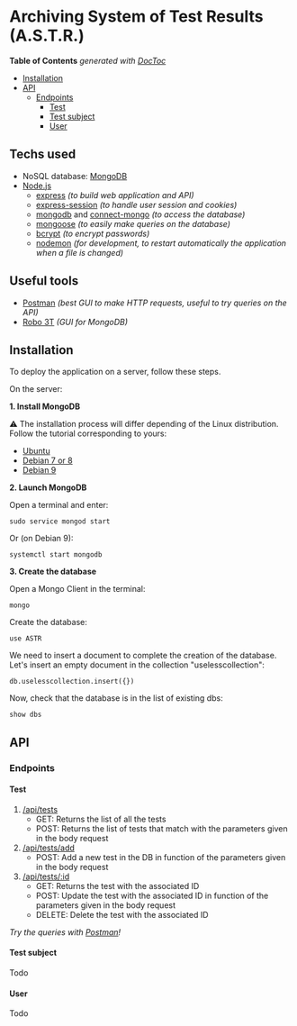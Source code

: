 # Archiving System of Test Results (A.S.T.R.)

<!-- START doctoc generated TOC please keep comment here to allow auto update -->
<!-- DON'T EDIT THIS SECTION, INSTEAD RE-RUN doctoc TO UPDATE -->
**Table of Contents**  *generated with [DocToc](https://github.com/thlorenz/doctoc)*

- [Installation](#installation)
- [API](#api)
    - [Endpoints](#endpoints)
        - [Test](#test)
        - [Test subject](#test-subject)
        - [User](#user)

<!-- END doctoc generated TOC please keep comment here to allow auto update -->

## Techs used

- NoSQL database: [MongoDB](https://www.mongodb.com/)
- [Node.js](https://nodejs.org/en/)
    - [express](https://www.npmjs.com/package/express) *(to build web application and API)*
    - [express-session](https://www.npmjs.com/package/express-session) *(to handle user session and cookies)*
    - [mongodb](https://www.npmjs.com/package/mongodb) and [connect-mongo](https://www.npmjs.com/package/connect-mongo) *(to access the database)*
    - [mongoose](https://www.npmjs.com/package/mongoose) *(to easily make queries on the database)*
    - [bcrypt](https://www.npmjs.com/package/bcrypt) *(to encrypt passwords)*
    - [nodemon](https://www.npmjs.com/package/nodemon) *(for development, to restart automatically the application when a file is changed)*

## Useful tools

- [Postman](https://www.getpostman.com/) *(best GUI to make HTTP requests, useful to try queries on the API)*
- [Robo 3T](https://robomongo.org/) *(GUI for MongoDB)*

## Installation

To deploy the application on a server, follow these steps.

On the server:

**1. Install MongoDB**

:warning: The installation process will differ depending of the Linux distribution. Follow the tutorial corresponding to yours: 
- [Ubuntu](https://docs.mongodb.com/manual/tutorial/install-mongodb-on-ubuntu/)
- [Debian 7 or 8](https://docs.mongodb.com/manual/tutorial/install-mongodb-on-debian/)
- [Debian 9](https://www.globo.tech/learning-center/install-mongodb-debian-9/)

**2. Launch MongoDB**

Open a terminal and enter: 

```
sudo service mongod start
```

Or (on Debian 9):

```
systemctl start mongodb
```

**3. Create the database**

Open a Mongo Client in the terminal: 

```
mongo
```

Create the database: 

```
use ASTR
```

We need to insert a document to complete the creation of the database. Let's insert an empty document in the collection "uselesscollection": 

```
db.uselesscollection.insert({})
```

Now, check that the database is in the list of existing dbs:

```
show dbs
```



## API

### Endpoints

#### Test

1. [/api/tests](http://10.0.160.147:8000/api/tests)
    - GET: Returns the list of all the tests
    - POST: Returns the list of tests that match with the parameters given in the body request
2. [/api/tests/add](http://10.0.160.147:8000/api/tests/add)
    - POST: Add a new test in the DB in function of the parameters given in the body request
3. [/api/tests/:id](http://10.0.160.147:8000/api/tests/5ad4acca99c34a25b3d34ae0)
    - GET: Returns the test with the associated ID
    - POST: Update the test with the associated ID in function of the parameters given in the body request
    - DELETE: Delete the test with the associated ID

*Try the queries with [Postman](https://www.getpostman.com/)!*

#### Test subject 

Todo

#### User 

Todo